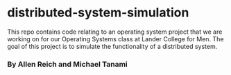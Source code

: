 # distributed-system-simulation 

This repo contains code relating to an operating system project that we are working on for our Operating Systems class at Lander College for Men. The goal of this project is to simulate the functionality of a distributed system.

### By Allen Reich and Michael Tanami
